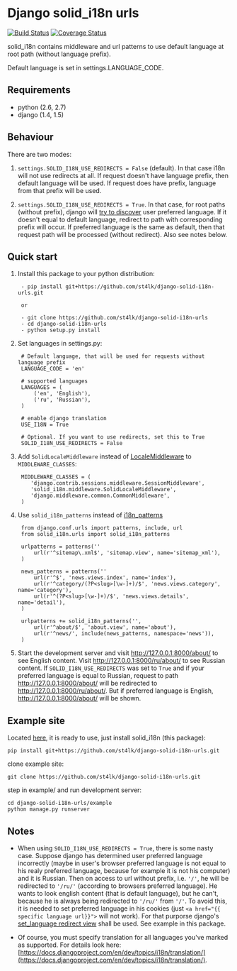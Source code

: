 Django solid_i18n urls
=====

[![Build Status](https://travis-ci.org/st4lk/django-solid-i18n-urls.png?branch=master)](https://travis-ci.org/st4lk/django-solid-i18n-urls) [![Coverage Status](https://coveralls.io/repos/st4lk/django-solid-i18n-urls/badge.png?branch=master)](https://coveralls.io/r/st4lk/django-solid-i18n-urls?branch=master)

solid_i18n contains middleware and url patterns to use default language at root path (without language prefix).

Default language is set in settings.LANGUAGE_CODE.


Requirements
-----------

- python (2.6, 2.7)
- django (1.4, 1.5)


Behaviour
-----------

There are two modes:

 1. `settings.SOLID_I18N_USE_REDIRECTS = False` (default). In that case i18n
 will not use redirects at all. If request doesn't have language prefix,
 then default language will be used. If request does have prefix, language
 from that prefix will be used.

 2. `settings.SOLID_I18N_USE_REDIRECTS = True`. In that case, for root paths (without
 prefix), django will [try to discover](https://docs.djangoproject.com/en/dev/topics/i18n/translation/#how-django-discovers-language-preference) user preferred language. If it doesn't equal to default language, redirect to path with corresponding
 prefix will occur. If preferred language is the same as default, then that request
 path will be processed (without redirect). Also see notes below.


Quick start
-----------

1. Install this package to your python distribution:

        - pip install git+https://github.com/st4lk/django-solid-i18n-urls.git

        or

        - git clone https://github.com/st4lk/django-solid-i18n-urls
        - cd django-solid-i18n-urls
        - python setup.py install

2. Set languages in settings.py:

        # Default language, that will be used for requests without language prefix
        LANGUAGE_CODE = 'en'

        # supported languages
        LANGUAGES = (
            ('en', 'English'),
            ('ru', 'Russian'),
        )

        # enable django translation
        USE_I18N = True

        # Optional. If you want to use redirects, set this to True
        SOLID_I18N_USE_REDIRECTS = False

3. Add `SolidLocaleMiddleware` instead of [LocaleMiddleware](https://docs.djangoproject.com/en/dev/topics/i18n/translation/#how-django-discovers-language-preference) to `MIDDLEWARE_CLASSES`:

        MIDDLEWARE_CLASSES = (
           'django.contrib.sessions.middleware.SessionMiddleware',
           'solid_i18n.middleware.SolidLocaleMiddleware',
           'django.middleware.common.CommonMiddleware',
        )

4. Use `solid_i18n_patterns` instead of [i18n_patterns](https://docs.djangoproject.com/en/dev/topics/i18n/translation/#django.conf.urls.i18n.i18n_patterns)

        from django.conf.urls import patterns, include, url
        from solid_i18n.urls import solid_i18n_patterns

        urlpatterns = patterns(''
            url(r'^sitemap\.xml$', 'sitemap.view', name='sitemap_xml'),
        )

        news_patterns = patterns(''
            url(r'^$', 'news.views.index', name='index'),
            url(r'^category/(?P<slug>[\w-]+)/$', 'news.views.category', name='category'),
            url(r'^(?P<slug>[\w-]+)/$', 'news.views.details', name='detail'),
        )

        urlpatterns += solid_i18n_patterns('',
            url(r'^about/$', 'about.view', name='about'),
            url(r'^news/', include(news_patterns, namespace='news')),
        )

5. Start the development server and visit http://127.0.0.1:8000/about/ to see English content. Visit http://127.0.0.1:8000/ru/about/ to see Russian content. If `SOLID_I18N_USE_REDIRECTS` was set to `True` and if your preferred language is equal to Russian, request to path http://127.0.0.1:8000/about/ will be redirected to http://127.0.0.1:8000/ru/about/. But if preferred language is English, http://127.0.0.1:8000/about/ will be shown.


Example site
-----------

Located [here](https://github.com/st4lk/django-solid-i18n-urls/tree/master/example), it is ready to use, just install solid_i18n (this package):

    pip install git+https://github.com/st4lk/django-solid-i18n-urls.git

clone example site:

    git clone https://github.com/st4lk/django-solid-i18n-urls.git

step in  example/ and run development server:

    cd django-solid-i18n-urls/example
    python manage.py runserver


Notes
-----------

- When using `SOLID_I18N_USE_REDIRECTS = True`, there is some nasty case. Suppose django has determined user preferred language incorrectly (maybe in user's browser preferred language is not equal to his realy preferred language, because for example it is not his computer) and it is Russian. Then on access to url without prefix, i.e. `'/'`, he will be redirected to `'/ru/'` (according to browsers preferred language). He wants to look english content (that is default language), but he can't, because he is always being redirected to `'/ru/'` from `'/'`. To avoid this, it is needed to set preferred language in his cookies (just `<a href="{{ specific language url}}">` will not work). For that purporse django's [set_language redirect view](https://docs.djangoproject.com/en/dev/topics/i18n/translation/#the-set-language-redirect-view) shall be used. See example in this package.

- Of course, you must specify translation for all languages you've marked as supported. For details look here: [https://docs.djangoproject.com/en/dev/topics/i18n/translation/](https://docs.djangoproject.com/en/dev/topics/i18n/translation/).
